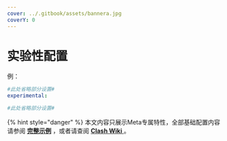 ```yaml
---
cover: ../.gitbook/assets/bannera.jpg
coverY: 0
---
```


# 实验性配置

例：

```yaml
#此处省略部分设置#
experimental:

#此处省略部分设置#
```

{% hint style="danger" %}
本文内容只展示Meta专属特性，全部基础配置内容请参阅 [**完整示例**](broken-reference) ，或者请查阅 [**Clash Wiki** ](https://lancellc.gitbook.io/clash/clash-config-file/general)。

